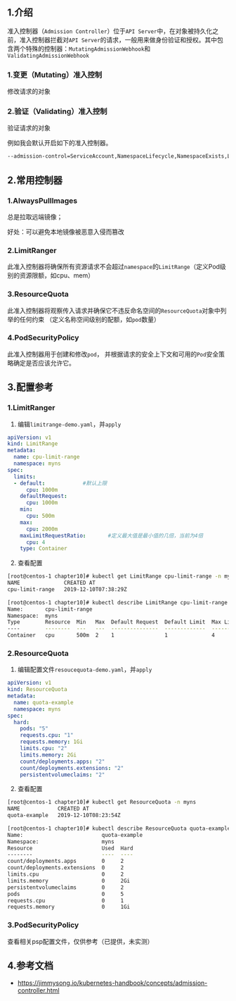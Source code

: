 ## 1.介绍

准入控制器（`Admission Controller`）位于`API Server`中，在对象被持久化之前，准入控制器拦截对`API Server`的请求，一般用来做身份验证和授权。其中包含两个特殊的控制器：`MutatingAdmissionWebhook`和`ValidatingAdmissionWebhook`

### 1.变更（Mutating）准入控制

修改请求的对象

### 2.验证（Validating）准入控制

验证请求的对象

例如我会默认开启如下的准入控制器。
```bash
--admission-control=ServiceAccount,NamespaceLifecycle,NamespaceExists,LimitRanger,ResourceQuota,MutatingAdmissionWebhook,ValidatingAdmissionWebhook
```

## 2.常用控制器

### 1.AlwaysPullImages

总是拉取远端镜像；

好处：可以避免本地镜像被恶意入侵而篡改

### 2.LimitRanger

此准入控制器将确保所有资源请求不会超过`namespace`的`LimitRange`（定义Pod级别的资源限额，如cpu、mem）

### 3.ResourceQuota

此准入控制器将观察传入请求并确保它不违反命名空间的`ResourceQuota`对象中列举的任何约束
（定义名称空间级别的配额，如`pod`数量）

### 4.PodSecurityPolicy

此准入控制器用于创建和修改`pod`，
并根据请求的安全上下文和可用的`Pod`安全策略确定是否应该允许它。
 
## 3.配置参考

### 1.LimitRanger

1) 编辑`limitrange-demo.yaml`，并`apply`
```yaml
apiVersion: v1
kind: LimitRange
metadata:
  name: cpu-limit-range
  namespace: myns
spec:
  limits:
  - default:            #默认上限
      cpu: 1000m
    defaultRequest:
      cpu: 1000m
    min:
      cpu: 500m
    max:
      cpu: 2000m
    maxLimitRequestRatio:       #定义最大值是最小值的几倍，当前为4倍
      cpu: 4
    type: Container
```

2) 查看配置
```bash
[root@centos-1 chapter10]# kubectl get LimitRange cpu-limit-range -n myns
NAME              CREATED AT
cpu-limit-range   2019-12-10T07:38:29Z
    
[root@centos-1 chapter10]# kubectl describe LimitRange cpu-limit-range -n myns
Name:       cpu-limit-range
Namespace:  myns
Type        Resource  Min   Max  Default Request  Default Limit  Max Limit/Request Ratio
----        --------  ---   ---  ---------------  -------------  -----------------------
Container   cpu       500m  2    1                1              4

```

### 2.ResourceQuota

1) 编辑配置文件`resoucequota-demo.yaml`，并`apply`
```yaml
apiVersion: v1
kind: ResourceQuota
metadata:
  name: quota-example
  namespace: myns
spec:
  hard:
    pods: "5"
    requests.cpu: "1"
    requests.memory: 1Gi
    limits.cpu: "2"
    limits.memory: 2Gi
    count/deployments.apps: "2"
    count/deployments.extensions: "2"
    persistentvolumeclaims: "2"
```

2) 查看配置
```bash
[root@centos-1 chapter10]# kubectl get ResourceQuota -n myns
NAME            CREATED AT
quota-example   2019-12-10T08:23:54Z
    
[root@centos-1 chapter10]# kubectl describe ResourceQuota quota-example -n myns
Name:                         quota-example
Namespace:                    myns
Resource                      Used  Hard
--------                      ----  ----
count/deployments.apps        0     2
count/deployments.extensions  0     2
limits.cpu                    0     2
limits.memory                 0     2Gi
persistentvolumeclaims        0     2
pods                          0     5
requests.cpu                  0     1
requests.memory               0     1Gi

```

### 3.PodSecurityPolicy

查看相关psp配置文件，仅供参考（已提供，未实测）

## 4.参考文档

* https://jimmysong.io/kubernetes-handbook/concepts/admission-controller.html

